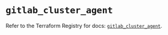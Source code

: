 # `gitlab_cluster_agent`

Refer to the Terraform Registry for docs: [`gitlab_cluster_agent`](https://registry.terraform.io/providers/gitlabhq/gitlab/18.4.0/docs/resources/cluster_agent).
